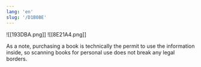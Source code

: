 ```yaml
---
lang: 'en'
slug: '/D1B0BE'
---
```


![[193DBA.png]]
![[8E21A4.png]]

As a note, purchasing a book is technically the permit to use the information inside, so scanning books for personal use does not break any legal borders.
